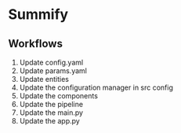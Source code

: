 # Summify 

## Workflows

1. Update config.yaml 
2. Update params.yaml
3. Update entities
4. Update the configuration manager in src config
5. Update the components
6. Update the pipeline 
7. Update the main.py
8. Update the app.py 
